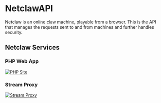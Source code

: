# NetclawAPI
Netclaw is an online claw machine, playable from a browser. This is the API that manages the requests sent to and from machines and further handles security.

## Netclaw Services
### PHP Web App
[![PHP Site](https://github.com/charliekmcmahon/netclaw-development/actions/workflows/main_netclawproduction.yml/badge.svg)](https://github.com/charliekmcmahon/netclaw-development/actions/workflows/main_netclawproduction.yml)
### Stream Proxy
[![Stream Proxy](https://github.com/charliekmcmahon/Mjpeg-Proxy/actions/workflows/master_netclawvideoproxy.yml/badge.svg)](https://github.com/charliekmcmahon/Mjpeg-Proxy/actions/workflows/master_netclawvideoproxy.yml)
